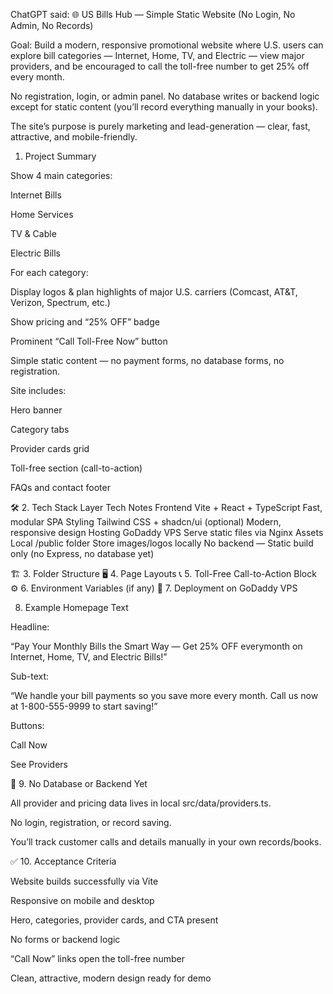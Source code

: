 ChatGPT said:
🌐 US Bills Hub — Simple Static Website (No Login, No Admin, No Records)

Goal: Build a modern, responsive promotional website where U.S. users can explore bill categories — Internet, Home, TV, and Electric — view major providers, and be encouraged to call the toll-free number to get 25% off every month.

No registration, login, or admin panel.
No database writes or backend logic except for static content (you’ll record everything manually in your books).

The site’s purpose is purely marketing and lead-generation — clear, fast, attractive, and mobile-friendly.


1. Project Summary

Show 4 main categories:

Internet Bills

Home Services

TV & Cable

Electric Bills

For each category:

Display logos & plan highlights of major U.S. carriers (Comcast, AT&T, Verizon, Spectrum, etc.)

Show pricing and “25% OFF” badge

Prominent “Call Toll-Free Now” button

Simple static content — no payment forms, no database forms, no registration.

Site includes:

Hero banner

Category tabs

Provider cards grid

Toll-free section (call-to-action)

FAQs and contact footer

🛠️ 2. Tech Stack
Layer	Tech	Notes
Frontend	Vite + React + TypeScript	Fast, modular SPA
Styling	Tailwind CSS + shadcn/ui (optional)	Modern, responsive design
Hosting	GoDaddy VPS	Serve static files via Nginx
Assets	Local /public folder	Store images/logos locally
No backend	—	Static build only (no Express, no database yet)



🏗️ 3. Folder Structure
🖥️ 4. Page Layouts
📞 5. Toll-Free Call-to-Action Block
⚙️ 6. Environment Variables (if any)
🚀 7. Deployment on GoDaddy VPS

8. Example Homepage Text

Headline:

“Pay Your Monthly Bills the Smart Way — Get 25% OFF everymonth on Internet, Home, TV, and Electric Bills!”

Sub-text:

“We handle your bill payments so you save more every month.
Call us now at 1-800-555-9999 to start saving!”

Buttons:

Call Now

See Providers

🧠 9. No Database or Backend Yet

All provider and pricing data lives in local src/data/providers.ts.

No login, registration, or record saving.

You’ll track customer calls and details manually in your own records/books.

✅ 10. Acceptance Criteria

 Website builds successfully via Vite

 Responsive on mobile and desktop

 Hero, categories, provider cards, and CTA present

 No forms or backend logic

 “Call Now” links open the toll-free number

 Clean, attractive, modern design ready for demo
